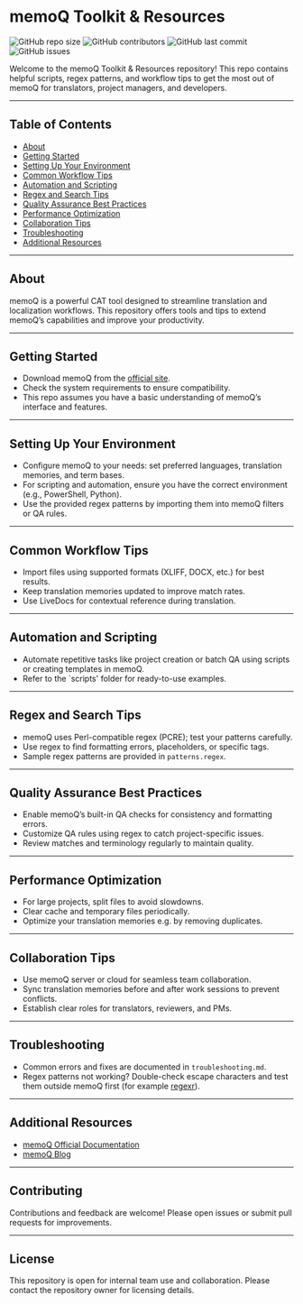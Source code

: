 # memoQ Toolkit & Resources

![GitHub repo size](https://img.shields.io/github/repo-size/Prugna21/memoQ?style=flat-square)
![GitHub contributors](https://img.shields.io/github/contributors/Prugna21/memoQ?style=flat-square)
![GitHub last commit](https://img.shields.io/github/last-commit/Prugna21/memoQ?style=flat-square)
![GitHub issues](https://img.shields.io/github/issues/Prugna21/memoQ?style=flat-square)

Welcome to the memoQ Toolkit & Resources repository! This repo contains helpful scripts, regex patterns, and workflow tips to get the most out of memoQ for translators, project managers, and developers.

---

## Table of Contents

- [About](#about)  
- [Getting Started](#getting-started)  
- [Setting Up Your Environment](#setting-up-your-environment)  
- [Common Workflow Tips](#common-workflow-tips)  
- [Automation and Scripting](#automation-and-scripting)  
- [Regex and Search Tips](#regex-and-search-tips)  
- [Quality Assurance Best Practices](#quality-assurance-best-practices)  
- [Performance Optimization](#performance-optimization)  
- [Collaboration Tips](#collaboration-tips)  
- [Troubleshooting](#troubleshooting)  
- [Additional Resources](#additional-resources)  
---

## About

memoQ is a powerful CAT tool designed to streamline translation and localization workflows. This repository offers tools and tips to extend memoQ’s capabilities and improve your productivity.

---

## Getting Started

- Download memoQ from the [official site](https://www.memoq.com/download).  
- Check the system requirements to ensure compatibility.  
- This repo assumes you have a basic understanding of memoQ’s interface and features.

---

## Setting Up Your Environment

- Configure memoQ to your needs: set preferred languages, translation memories, and term bases.  
- For scripting and automation, ensure you have the correct environment (e.g., PowerShell, Python).  
- Use the provided regex patterns by importing them into memoQ filters or QA rules.

---

## Common Workflow Tips

- Import files using supported formats (XLIFF, DOCX, etc.) for best results.  
- Keep translation memories updated to improve match rates.  
- Use LiveDocs for contextual reference during translation.

---

## Automation and Scripting

- Automate repetitive tasks like project creation or batch QA using scripts or creating templates in memoQ.  
- Refer to the `scripts' folder for ready-to-use examples.

---

## Regex and Search Tips

- memoQ uses Perl-compatible regex (PCRE); test your patterns carefully.  
- Use regex to find formatting errors, placeholders, or specific tags.  
- Sample regex patterns are provided in `patterns.regex`.

---

## Quality Assurance Best Practices

- Enable memoQ’s built-in QA checks for consistency and formatting errors.  
- Customize QA rules using regex to catch project-specific issues.  
- Review matches and terminology regularly to maintain quality.

---

## Performance Optimization

- For large projects, split files to avoid slowdowns.  
- Clear cache and temporary files periodically.  
- Optimize your translation memories e.g. by removing duplicates.

---

## Collaboration Tips

- Use memoQ server or cloud for seamless team collaboration.  
- Sync translation memories before and after work sessions to prevent conflicts.  
- Establish clear roles for translators, reviewers, and PMs.

---

## Troubleshooting

- Common errors and fixes are documented in `troubleshooting.md`.  
- Regex patterns not working? Double-check escape characters and test them outside memoQ first (for example [regexr](https://regexr.com/)).

---

## Additional Resources

- [memoQ Official Documentation](https://help.memoq.com/)
- [memoQ Blog](https://blog.memoq.com/)    

---

## Contributing

Contributions and feedback are welcome! Please open issues or submit pull requests for improvements.

---

## License

This repository is open for internal team use and collaboration. Please contact the repository owner for licensing details.
